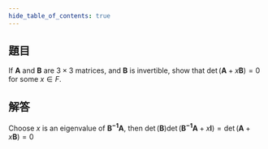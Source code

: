 ```yaml
---
hide_table_of_contents: true
---
```

## 題目

If $\bm{A}$ and $\bm{B}$ are $3\times3$ matrices, and $\bm{B}$ is invertible, show that $\det(\bm{A}+x\bm{B}) = 0$ for some $x\in F$.

## 解答

Choose $x$ is an eigenvalue of $\bm{B^{-1}A}$, then $\det(\bm{B})\det(\bm{B^{-1}A}+x\bm{I}) = \det(\bm{A}+x\bm{B}) = 0$
